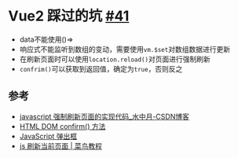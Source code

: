# Vue2 踩过的坑 [#41](https://github.com/vhxubo/blog/issues/41)

- data不能使用()=>
- 响应式不能监听到数组的变动，需要使用`vm.$set`对数组数据进行更新
- 在刷新页面时可以使用`location.reload()`对页面进行强制刷新
- `confrim()`可以获取到返回值，确定为`true`，否则反之

## 参考

- [javascript 强制刷新页面的实现代码_水中月-CSDN博客](https://blog.csdn.net/qq_37677519/article/details/78111121)
- [HTML DOM confirm() 方法](https://www.w3school.com.cn/htmldom/met_win_confirm.asp)
- [JavaScript 弹出框](https://www.w3school.com.cn/js/js_popup.asp)
- [js 刷新当前页面 | 菜鸟教程](https://www.runoob.com/w3cnote/js-refresh-current-page.html)